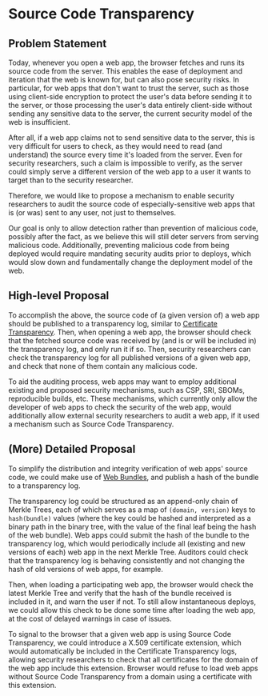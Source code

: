 # Source Code Transparency

## Problem Statement

Today, whenever you open a web app, the browser fetches and runs its
source code from the server. This enables the ease of deployment and
iteration that the web is known for, but can also pose security risks.
In particular, for web apps that don't want to trust the server, such
as those using client-side encryption to protect the user's data before
sending it to the server, or those processing the user's data entirely
client-side without sending any sensitive data to the server, the
current security model of the web is insufficient.

After all, if a web app claims not to send sensitive data to the server,
this is very difficult for users to check, as they would need to read
(and understand) the source every time it's loaded from the server.
Even for security researchers, such a claim is impossible to verify, as
the server could simply serve a different version of the web app to a
user it wants to target than to the security researcher.

Therefore, we would like to propose a mechanism to enable security
researchers to audit the source code of especially-sensitive web apps
that is (or was) sent to any user, not just to themselves.

Our goal is only to allow detection rather than prevention of malicious
code, possibly after the fact, as we believe this will still deter
servers from serving malicious code. Additionally, preventing malicious
code from being deployed would require mandating security audits prior
to deploys, which would slow down and fundamentally change the
deployment model of the web.

## High-level Proposal

To accomplish the above, the source code of (a given version of) a web
app should be published to a transparency log, similar to [Certificate
Transparency][1]. Then, when opening a web app, the browser should
check that the fetched source code was received by (and is or will be
included in) the transparency log, and only run it if so. Then,
security researchers can check the transparency log for all published
versions of a given web app, and check that none of them contain any
malicious code.

To aid the auditing process, web apps may want to employ additional
existing and proposed security mechanisms, such as CSP, SRI, SBOMs,
reproducible builds, etc. These mechanisms, which currently only allow
the developer of web apps to check the security of the web app, would
additionally allow external security researchers to audit a web app, if
it used a mechanism such as Source Code Transparency.

## (More) Detailed Proposal

To simplify the distribution and integrity verification of web apps'
source code, we could make use of [Web Bundles][2], and publish a hash
of the bundle to a transparency log.

The transparency log could be structured as an append-only chain of
Merkle Trees, each of which serves as a map of `(domain, version)` keys
to `hash(bundle)` values (where the key could be hashed and interpreted
as a binary path in the binary tree, with the value of the final leaf
being the hash of the web bundle). Web apps could submit the hash of
the bundle to the transparency log, which would periodically include
all (existing and new versions of each) web app in the next Merkle Tree.
Auditors could check that the transparency log is behaving consistently
and not changing the hash of old versions of web apps, for example.

Then, when loading a participating web app, the browser would check the
latest Merkle Tree and verify that the hash of the bundle received is
included in it, and warn the user if not. To still allow instantaneous
deploys, we could allow this check to be done some time after loading
the web app, at the cost of delayed warnings in case of issues.

To signal to the browser that a given web app is using Source Code
Transparency, we could introduce a X.509 certificate extension, which
would automatically be included in the Certificate Transparency logs,
allowing security researchers to check that all certificates for the
domain of the web app include this extension. Browser would refuse to
load web apps without Source Code Transparency from a domain using a
certificate with this extension.

[1]: https://certificate.transparency.dev/
[2]: https://wpack-wg.github.io/bundled-responses/draft-ietf-wpack-bundled-responses.html
